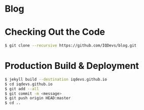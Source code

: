 # Blog

# Checking Out the Code
```bash
$ git clone --recursive https://github.com/IQDevs/blog.git
```

# Production Build & Deployment

```bash
$ jekyll build --destination iqdevs.github.io
$ cd iqdevs.github.io
$ git add --all
$ git commit -m <message>
$ git push origin HEAD:master 
$ cd ..
```
